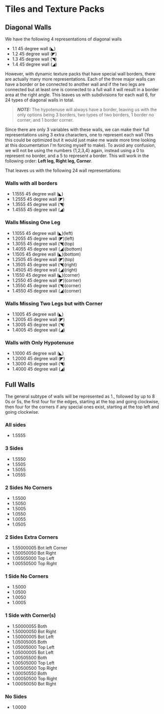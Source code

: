 # Tiles and Texture Packs


## Diagonal Walls

We have the following 4 representations of diagonal walls
* 1.1	45 degree wall (◣)
* 1.2	45 degree wall (◤)
* 1.3	45 degree wall (◥)
* 1.4	45 degree wall (◢)

However, with dynamic texture packs that have special wall borders, there are actually many more representations. Each of the three major walls can have a border or be connected to another wall and if the two legs are connected but at least one is connected to a full wall it will result in a border area at the right angle. This leaves us with  subdivisions for each wall 6, for 24 types of diagonal walls in total.
> **_NOTE:_**  The hypotenuse will always have a border, leaving us with the only options being 3 borders, two types of two borders, 1 border no corner, and 1 border corner.

Since there are only 3 variables with these walls, we can make their full representations using 3 extra characters, one to represent each wall (Yes this could be optimized but it would just make me waste more time looking at this documentation I'm forcing myself to make). To avoid any confusion, we will not be using the numbers {1,2,3,4} again, instead using a 0 to represent no border, and a 5 to represent a border. This will work in the following order: **Left leg, Right leg, Corner**.

That leaves us with the following 24 wall representations: 
### Walls with all borders
* 1.1555	45 degree wall (◣)
* 1.2555	45 degree wall (◤)
* 1.3555	45 degree wall (◥)
* 1.4555	45 degree wall (◢)

### Walls Missing One Leg
* 1.1055	45 degree wall (◣)(left)
* 1.2055	45 degree wall (◤)(left)
* 1.3055	45 degree wall (◥)(top)
* 1.4055	45 degree wall (◢)(bottom)
* 1.1505	45 degree wall (◣)(bottom)
* 1.2505	45 degree wall (◤)(top)
* 1.3505	45 degree wall (◥)(right)
* 1.4505	45 degree wall (◢)(right)
* 1.1550	45 degree wall (◣)(corner)
* 1.2550	45 degree wall (◤)(corner)
* 1.3550	45 degree wall (◥)(corner)
* 1.4550	45 degree wall (◢)(corner)

### Walls Missing Two Legs but with Corner
* 1.1005	45 degree wall (◣)
* 1.2005	45 degree wall (◤)
* 1.3005	45 degree wall (◥)
* 1.4005	45 degree wall (◢)

### Walls with Only Hypotenuse
* 1.1000	45 degree wall (◣)
* 1.2000	45 degree wall (◤)
* 1.3000	45 degree wall (◥)
* 1.4000	45 degree wall (◢)

## Full Walls

The general subtype of walls will be represented as 1., followed by up to 8 0s or 5s, the first four for the edges, starting at the top and going clockwise, then four for the corners if any special ones exist, starting at the top left and going clockwise.

### All sides
* 1.5555

### 3 Sides
* 1.5550
* 1.5505
* 1.5055
* 1.0555

### 2 Sides No Corners
* 1.5500
* 1.5050
* 1.5005
* 1.0550
* 1.0055
* 1.0505

### 2 Sides Extra Corners
* 1.55000005 Bot left Corner
* 1.50050050 Bot Right
* 1.05505000 Top Left
* 1.00550500 Top Right

### 1 Side No Corners
* 1.5000
* 1.0500
* 1.0050
* 1.0005

### 1 Side with Corner(s)
* 1.50000055 Both
* 1.50000050 Bot Right
* 1.50000005 Bot Left
* 1.05005005 Both
* 1.05005000 Top Left
* 1.05000005 Bot Left
* 1.00505500 Both
* 1.00505000 Top Left
* 1.00500500 Top Right
* 1.00050550 Both
* 1.00050500 Top Right
* 1.00050050 Bot Right

### No Sides
* 1.0000







